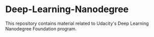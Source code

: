 # Deep-Learning-Nanodegree
This repository contains material related to Udacity's Deep Learning Nanodegree Foundation program.
